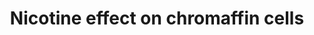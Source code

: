 ---
annotations:
- id: PW:0000721
  parent: drug pathway
  type: Pathway Ontology
  value: nicotine drug pathway
- id: CL:0000166
  parent: native cell
  type: Cell Type Ontology
  value: chromaffin cell
authors:
- Khanspers
- AlexanderPico
- MaintBot
- Andra
- Metalmephisto
- Eweitz
description: 'Nicotine is an alkaloid found in tobacco plants. It is a substance that
  acts as a stimulant in humans and is one of the main factors responsible for tobacco
  dependence. When nicotine enters the body, it is distributed quickly through the
  bloodstream, and it can cross the blood-brain barrier to enter the central nervous
  system (CNS). It binds to two main types of nicotinic acetylcholine receptors: the
  ganglion type and the CNS type.  In chromaffin cells in the adrenal medulla, nicotine
  binds to the ganglion-type nicotinic acetylcholine receptor, which is composed of
  alpha 3 (CHRNA3) and beta 4 (CHRNB4) subunits. By binding to the receptors, nicotine
  causes cell depolarization and an influx of calcium through voltage dependent calcium
  channels. Calcium triggers the release of epinephrine from the chromaffin vesicles
  into the bloodstream, which leads to increased heart rate and blood pressure and
  elevation of blood glucose level.  Sources: [http://www.pharmgkb.org/do/serve?objId=PA162355620&objCls=Pathway
  PharmGKB:Nicotine in Chromaffin Cells], [http://en.wikipedia.org/wiki/Nicotine Wikipedia:Nicotine]'
last-edited: 2021-05-18
ndex: 4adde078-8b63-11eb-9e72-0ac135e8bacf
organisms:
- Homo sapiens
redirect_from:
- /index.php/Pathway:WP1603
- /instance/WP1603
- /instance/WP1603_rr117164
revision: r117164
schema-jsonld:
- '@context': https://schema.org/
  '@id': https://wikipathways.github.io/pathways/WP1603.html
  '@type': Dataset
  creator:
    '@type': Organization
    name: WikiPathways
  description: 'Nicotine is an alkaloid found in tobacco plants. It is a substance
    that acts as a stimulant in humans and is one of the main factors responsible
    for tobacco dependence. When nicotine enters the body, it is distributed quickly
    through the bloodstream, and it can cross the blood-brain barrier to enter the
    central nervous system (CNS). It binds to two main types of nicotinic acetylcholine
    receptors: the ganglion type and the CNS type.  In chromaffin cells in the adrenal
    medulla, nicotine binds to the ganglion-type nicotinic acetylcholine receptor,
    which is composed of alpha 3 (CHRNA3) and beta 4 (CHRNB4) subunits. By binding
    to the receptors, nicotine causes cell depolarization and an influx of calcium
    through voltage dependent calcium channels. Calcium triggers the release of epinephrine
    from the chromaffin vesicles into the bloodstream, which leads to increased heart
    rate and blood pressure and elevation of blood glucose level.  Sources: [http://www.pharmgkb.org/do/serve?objId=PA162355620&objCls=Pathway
    PharmGKB:Nicotine in Chromaffin Cells], [http://en.wikipedia.org/wiki/Nicotine
    Wikipedia:Nicotine]'
  keywords:
  - CACNA1C
  - CACNA1G
  - CHRNA3
  - CHRNB4
  - Ca++
  - Epinephrine
  - K+
  - Na+
  - Nicotine
  license: CC0
  name: Nicotine effect on chromaffin cells
seo: CreativeWork
title: Nicotine effect on chromaffin cells
wpid: WP1603
---
